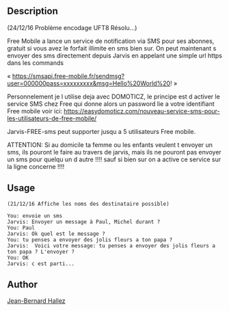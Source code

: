 <!---
IMPORTANT
=========
This README.md is displayed in the WebStore as well as within Jarvis app
Please do not change the structure of this file
Fill-in Description, Usage & Author sections
Make sure to rename the [en] folder into the language code your plugin is written in (ex: fr, es, de, it...)
For multi-language plugin:
- clone the language directory and translate commands/functions.sh
- optionally write the Description / Usage sections in several languages
-->
## Description
(24/12/16 Problème encodage UFT8 Résolu...)

Free Mobile a lance un service de notification via SMS pour ses abonnes, gratuit si vous avez le forfait illimite en sms bien sur.
On peut maintenant s envoyer des sms directement depuis Jarvis en appelant une simple url https dans les commands
    
  « https://smsapi.free-mobile.fr/sendmsg?user=000000pass=xxxxxxxxx&msg=Hello%20World%20! »

Personnelement je l utilise deja avec DOMOTICZ, le principe est d activer le service SMS chez Free qui donne alors un password  lie a votre identifiant 
Free mobile voir ici:
https://easydomoticz.com/nouveau-service-sms-pour-les-utilisateurs-de-free-mobile/

Jarvis-FREE-sms peut supporter jusqu a 5 utilisateurs Free mobile.

ATTENTION:
Si au domicile ta femme ou les enfants veulent t envoyer un sms,
ils pouront le faire au travers de jarvis, 
mais ils ne pouront pas envoyer un sms pour quelqu un d autre !!!! 
sauf si bien sur on a active ce service sur la ligne concerne  !!!!


## Usage

```
(21/12/16 Affiche les noms des destinataire possible)

You: envoie un sms
Jarvis: Envoyer un message à Paul, Michel durant ?
You: Paul
Jarvis: Ok quel est le message ?
You: tu penses a envoyer des jolis fleurs a ton papa ?
Jarvis:  Voici votre message: tu penses a envoyer des jolis fleurs a ton papa ? L'envoyer ?
You: OK
Jarvis: c est parti...

```

## Author
[Jean-Bernard Hallez](https://github.com/Jean-Bernard-Hallez/jarvis-FREE-sms)


